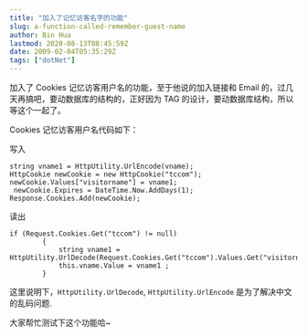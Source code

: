 ```yaml
---
title: "加入了记忆访客名字的功能"
slug: a-function-called-remember-guest-name
author: Bin Hua
lastmod: 2020-08-13T08:45:59Z
date: 2009-02-04T05:35:29Z
tags: ["dotNet"]
---
```


加入了 Cookies 记忆访客用户名的功能，至于他说的加入链接和 Email 的，过几天再搞吧，要动数据库的结构的，正好因为 TAG 的设计，要动数据库结构，所以等这个一起了。

Cookies 记忆访客用户名代码如下：

写入

```
string vname1 = HttpUtility.UrlEncode(vname);
HttpCookie newCookie = new HttpCookie("tccom");
newCookie.Values["visitorname"] = vname1;
 newCookie.Expires = DateTime.Now.AddDays(1);
Response.Cookies.Add(newCookie);
```

读出

```
if (Request.Cookies.Get("tccom") != null)
        {
            string vname1 = HttpUtility.UrlDecode(Request.Cookies.Get("tccom").Values.Get("visitorname"));
            this.vname.Value = vname1 ;
        }
```

这里说明下，`HttpUtility.UrlDecode`, `HttpUtility.UrlEncode` 是为了解决中文的乱码问题.

大家帮忙测试下这个功能哈~
